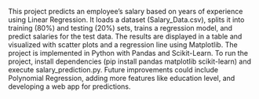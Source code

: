 This project predicts an employee’s salary based on years of experience using Linear Regression. It loads a dataset (Salary_Data.csv), splits it into training (80%) and testing (20%) sets, trains a regression model, and predict salaries for the test data. The results are displayed in a table and visualized with scatter plots and a regression line using Matplotlib. The project is implemented in Python with Pandas and Scikit-Learn. To run the project, install dependencies (pip install pandas matplotlib scikit-learn) and execute salary_prediction.py. Future improvements could include Polynomial Regression, adding more features like education level, and developing a web app for predictions.
